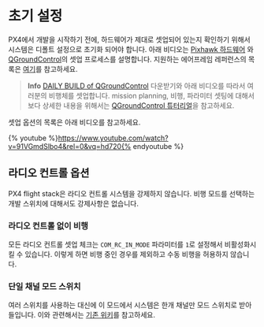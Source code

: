 # 초기 설정

PX4에서 개발을 시작하기 전에, 하드웨어가 제대로 셋업되어 있는지 확인하기 위해서 시스템은 디폴트 설정으로 초기화 되어야 합니다. 아래 비디오는 [Pixhawk 하드웨어](../flight_controller/pixhawk.md) 와 [QGroundControl](../qgc/README.md)의 셋업 프로세스를 설명합니다. 지원하는 에어프레임 레퍼런스의 목록은 [여기](../airframes/architecture.md)를 참고하세요.

> **Info** [DAILY BUILD of QGroundControl](https://docs.qgroundcontrol.com/en/releases/daily_builds.html) 다운받기와 아래 비디오를 따라서 여러분의 비행체를 셋업합니다. mission planning, 비행, 파라미터 셋팅에 대해서 보다 상세한 내용을 위해서는 [QGroundControl 튜터리얼](../qgc/README.md)을 참고하세요.

셋업 옵션의 목록은 아래 비디오를 참고하세요.

{% youtube %}https://www.youtube.com/watch?v=91VGmdSlbo4&rel=0&vq=hd720{% endyoutube %}

## 라디오 컨트롤 옵션

PX4 flight stack은 라디오 컨트롤 시스템을 강제하지 않습니다. 비행 모드를 선택하는 개발 스위치에 대해서도 강제사항은 없습니다.

### 라디오 컨트롤 없이 비행

모든 라디오 컨트롤 셋업 체크는 `COM_RC_IN_MODE` 파라미터를 `1`로 설정해서 비활성화시킬 수 있습니다. 이렇게 하면 비행 중인 경우를 제외하고 수동 비행을 허용하지 않습니다.

### 단일 채널 모드 스위치

여러 스위치를 사용하는 대신에 이 모드에서 시스템은 한개 채널만 모드 스위치로 받아들입니다. 이와 관련해서는 [기존 위키](https://pixhawk.org/peripherals/radio-control/opentx/single_channel_mode_switch)를 참고하세요.
